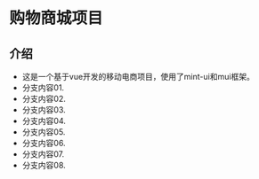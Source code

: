 # 购物商城项目

## 介绍
- 这是一个基于vue开发的移动电商项目，使用了mint-ui和mui框架。
- 分支内容01.
- 分支内容02.
- 分支内容03.
- 分支内容04.
- 分支内容05.
- 分支内容06.
- 分支内容07.
- 分支内容08.

